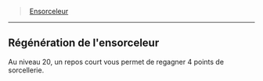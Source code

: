﻿---
!ClassFeatureItem
Id: sorcerer_hd.md#régénération-de-lensorceleur
ParentLink: sorcerer_hd.md#ensorceleur
Name: Régénération de l'ensorceleur
ParentName: Ensorceleur
NameLevel: 2
Attributes:
  Name: Régénération de l'ensorceleur
  Markdown: >+
    ## <!--Name-->Régénération de l'ensorceleur<!--/Name-->


    Au niveau 20, un repos court vous permet de regagner 4 points de sorcellerie.

  Description: >+
    Au niveau 20, un repos court vous permet de regagner 4 points de sorcellerie.

AttributesDictionary: >+
  Name: Régénération de l'ensorceleur

  Markdown: >+

    ## <!--Name-->Régénération de l'ensorceleur<!--/Name-->





    Au niveau 20, un repos court vous permet de regagner 4 points de sorcellerie.



  Description: >+

    Au niveau 20, un repos court vous permet de regagner 4 points de sorcellerie.



Description: >+
  Au niveau 20, un repos court vous permet de regagner 4 points de sorcellerie.

---
> [Ensorceleur](hd_sorcerer.md)

---

## Régénération de l'ensorceleur

Au niveau 20, un repos court vous permet de regagner 4 points de sorcellerie.

